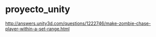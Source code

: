 # proyecto_unity






http://answers.unity3d.com/questions/1222746/make-zombie-chase-player-within-a-set-range.html
